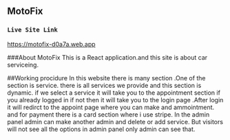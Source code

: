 
## MotoFix

### `Live Site Link`

https://motofix-d0a7a.web.app

###About MotoFix
This is a React application.and this site is about car serviceing.

##Working procidure
In this website there is many section .One of the section is service. there is all services we provide and this section is dynamic. if we select a service it will take you to the appointment section if you already logged in if not then it will take you to the login page .After login it will redirct to the appoint page where you can make and ammointment. and for payment there is a card section where i use stripe. In the admin panel admin can make another admin and delete or add service. But visitors will not see all the options in admin panel only admin can see that.
